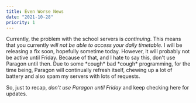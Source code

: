 ```yaml
---
title: Even Worse News
date: "2021-10-28"
priority: 1
---
```

Currently, the problem with the school servers is *continuing*.  This means that you currently *will not be able to access your daily timetable*. I will be releasing a fix soon, hopefully sometime today. However, it will probably not be active until Friday. Because of that, and I hate to say this, don't use Paragon until then. Due to some \*cough\* bad \*cough\* programming, for the time being, Paragon will continually refresh itself, chewing up a lot of battery and also spam my servers with lots of requests.

So, just to recap, *don't use Paragon until Friday* and keep checking here for updates.
